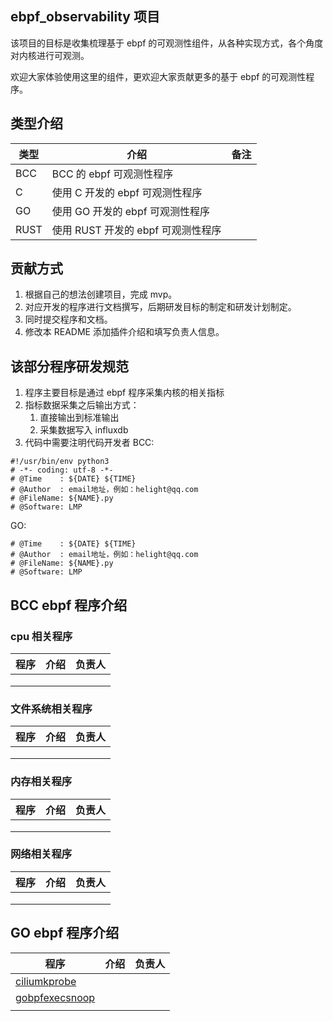 ## ebpf_observability 项目

该项目的目标是收集梳理基于 ebpf 的可观测性组件，从各种实现方式，各个角度对内核进行可观测。

欢迎大家体验使用这里的组件，更欢迎大家贡献更多的基于 ebpf 的可观测性程序。

## 类型介绍
|类型|介绍|备注|
|-|-|-|
|BCC|BCC 的 ebpf 可观测性程序||
|C|使用 C 开发的 ebpf 可观测性程序||
|GO|使用 GO 开发的 ebpf 可观测性程序||
|RUST|使用 RUST 开发的 ebpf 可观测性程序||

## 贡献方式
1. 根据自己的想法创建项目，完成 mvp。
2. 对应开发的程序进行文档撰写，后期研发目标的制定和研发计划制定。
3. 同时提交程序和文档。
4. 修改本 README 添加插件介绍和填写负责人信息。

## 该部分程序研发规范
1. 程序主要目标是通过 ebpf 程序采集内核的相关指标
2. 指标数据采集之后输出方式：
   1. 直接输出到标准输出
   2. 采集数据写入 influxdb
3. 代码中需要注明代码开发者
BCC:
```
#!/usr/bin/env python3
# -*- coding: utf-8 -*-
# @Time    : ${DATE} ${TIME}
# @Author  : email地址，例如：helight@qq.com
# @FileName: ${NAME}.py
# @Software: LMP
```
GO:
```
# @Time    : ${DATE} ${TIME}
# @Author  : email地址，例如：helight@qq.com
# @FileName: ${NAME}.py
# @Software: LMP
```

## BCC ebpf 程序介绍
### cpu 相关程序
|程序|介绍|负责人|
|-|-|-|
||||
||||
||||
### 文件系统相关程序
|程序|介绍|负责人|
|-|-|-|
||||
||||
||||
### 内存相关程序
|程序|介绍|负责人|
|-|-|-|
||||
||||
||||
### 网络相关程序
|程序|介绍|负责人|
|-|-|-|
||||
||||
||||

## GO ebpf 程序介绍
|程序|介绍|负责人|
|-|-|-|
|[ciliumkprobe](go/ciliumkprobe/)|||
|[gobpfexecsnoop](go/gobpfexecsnoop/)|||
||||